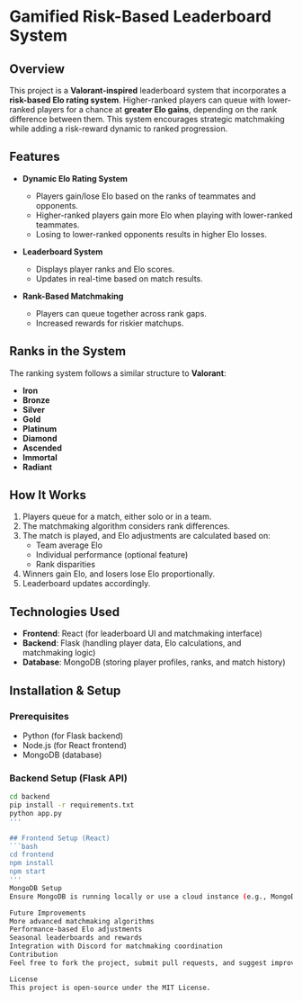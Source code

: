 # Gamified Risk-Based Leaderboard System

## Overview
This project is a **Valorant-inspired** leaderboard system that incorporates a **risk-based Elo rating system**. Higher-ranked players can queue with lower-ranked players for a chance at **greater Elo gains**, depending on the rank difference between them. This system encourages strategic matchmaking while adding a risk-reward dynamic to ranked progression.

## Features
- **Dynamic Elo Rating System**
  - Players gain/lose Elo based on the ranks of teammates and opponents.
  - Higher-ranked players gain more Elo when playing with lower-ranked teammates.
  - Losing to lower-ranked opponents results in higher Elo losses.

- **Leaderboard System**
  - Displays player ranks and Elo scores.
  - Updates in real-time based on match results.
  
- **Rank-Based Matchmaking**
  - Players can queue together across rank gaps.
  - Increased rewards for riskier matchups.

## Ranks in the System
The ranking system follows a similar structure to **Valorant**:
- **Iron**
- **Bronze**
- **Silver**
- **Gold**
- **Platinum**
- **Diamond**
- **Ascended**
- **Immortal**
- **Radiant**

## How It Works
1. Players queue for a match, either solo or in a team.
2. The matchmaking algorithm considers rank differences.
3. The match is played, and Elo adjustments are calculated based on:
   - Team average Elo
   - Individual performance (optional feature)
   - Rank disparities
4. Winners gain Elo, and losers lose Elo proportionally.
5. Leaderboard updates accordingly.

## Technologies Used
- **Frontend**: React (for leaderboard UI and matchmaking interface)
- **Backend**: Flask (handling player data, Elo calculations, and matchmaking logic)
- **Database**: MongoDB (storing player profiles, ranks, and match history)

## Installation & Setup
### Prerequisites
- Python (for Flask backend)
- Node.js (for React frontend)
- MongoDB (database)

### Backend Setup (Flask API)
```bash
cd backend
pip install -r requirements.txt
python app.py 
'''

## Frontend Setup (React)
```bash
cd frontend
npm install
npm start
'''
MongoDB Setup
Ensure MongoDB is running locally or use a cloud instance (e.g., MongoDB Atlas). Update the .env file with your MongoDB URI.

Future Improvements
More advanced matchmaking algorithms
Performance-based Elo adjustments
Seasonal leaderboards and rewards
Integration with Discord for matchmaking coordination
Contribution
Feel free to fork the project, submit pull requests, and suggest improvements!

License
This project is open-source under the MIT License.
